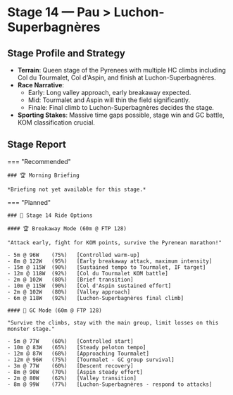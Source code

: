 # Stage 14 — Pau > Luchon-Superbagnères

## Stage Profile and Strategy

- **Terrain**: Queen stage of the Pyrenees with multiple HC climbs including Col du Tourmalet, Col d'Aspin, and finish at Luchon-Superbagnères.
- **Race Narrative**:
	- Early: Long valley approach, early breakaway expected.
	- Mid: Tourmalet and Aspin will thin the field significantly.
	- Finale: Final climb to Luchon-Superbagnères decides the stage.
- **Sporting Stakes**: Massive time gaps possible, stage win and GC battle, KOM classification crucial.

## Stage Report

=== "Recommended"

	### 🏆 Morning Briefing

	*Briefing not yet available for this stage.*

=== "Planned"

	### 🚴 Stage 14 Ride Options

	#### 🏆 Breakaway Mode (60m @ FTP 128)
	
	"Attack early, fight for KOM points, survive the Pyrenean marathon!"

	- 5m @ 96W    (75%)   [Controlled warm-up]
	- 8m @ 122W   (95%)   [Early breakaway attack, maximum intensity]
	- 15m @ 115W  (90%)   [Sustained tempo to Tourmalet, IF target]
	- 12m @ 118W  (92%)   [Col du Tourmalet KOM battle]
	- 2m @ 102W   (80%)   [Brief transition]
	- 10m @ 115W  (90%)   [Col d'Aspin sustained effort]
	- 2m @ 102W   (80%)   [Valley approach]
	- 6m @ 118W   (92%)   [Luchon-Superbagnères final climb]
	
	#### 🦺 GC Mode (60m @ FTP 128)

	"Survive the climbs, stay with the main group, limit losses on this monster stage."

	- 5m @ 77W    (60%)   [Controlled start]
	- 10m @ 83W   (65%)   [Steady peloton tempo]
	- 12m @ 87W   (68%)   [Approaching Tourmalet]
	- 12m @ 96W   (75%)   [Tourmalet - GC group survival]
	- 3m @ 77W    (60%)   [Descent recovery]
	- 8m @ 90W    (70%)   [Aspin steady effort]
	- 2m @ 80W    (62%)   [Valley transition]
	- 8m @ 99W    (77%)   [Luchon-Superbagnères - respond to attacks]
